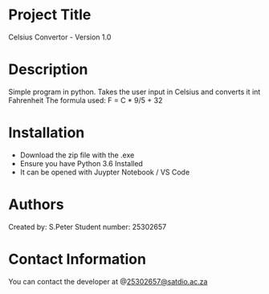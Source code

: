 # Project Title
Celsius Convertor - Version 1.0

# Description
Simple program in python. Takes the user input in Celsius and converts it int Fahrenheit
The formula used: F = C * 9/5 + 32

# Installation
- Download the zip file with the .exe
- Ensure you have Python 3.6 Installed
- It can be opened with Juypter Notebook / VS Code

# Authors 
Created by: S.Peter 
Student number: 25302657

# Contact Information
You can contact the developer at @25302657@satdio.ac.za
